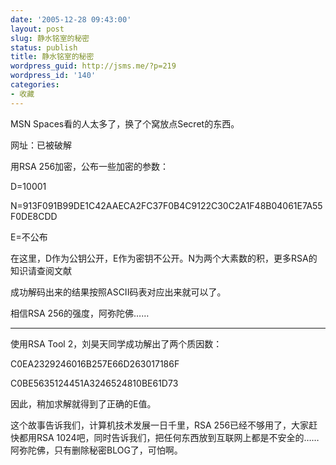 ```yaml
---
date: '2005-12-28 09:43:00'
layout: post
slug: 静水铭室的秘密
status: publish
title: 静水铭室的秘密
wordpress_guid: http://jsms.me/?p=219
wordpress_id: '140'
categories:
- 收藏
---
```


MSN Spaces看的人太多了，换了个窝放点Secret的东西。


网址：已被破解


用RSA 256加密，公布一些加密的参数：


D=10001


N=913F091B99DE1C42AAECA2FC37F0B4C9122C30C2A1F48B04061E7A55F0DE8CDD


E=不公布


在这里，D作为公钥公开，E作为密钥不公开。N为两个大素数的积，更多RSA的知识请查阅文献


成功解码出来的结果按照ASCII码表对应出来就可以了。


相信RSA 256的强度，阿弥陀佛……


--------------------------------------


使用RSA Tool 2，刘昊天同学成功解出了两个质因数：


C0EA2329246016B257E66D263017186F


C0BE5635124451A3246524810BE61D73


因此，稍加求解就得到了正确的E值。


这个故事告诉我们，计算机技术发展一日千里，RSA 256已经不够用了，大家赶快都用RSA 1024吧，同时告诉我们，把任何东西放到互联网上都是不安全的……阿弥陀佛，只有删除秘密BLOG了，可怕啊。
